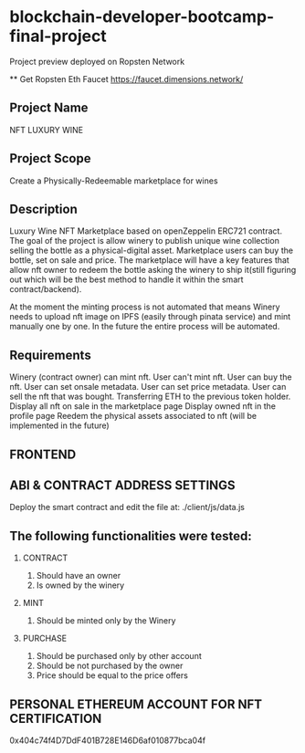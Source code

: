 # blockchain-developer-bootcamp-final-project
Project preview deployed on Ropsten Network 

** Get Ropsten Eth Faucet
https://faucet.dimensions.network/

## Project Name
NFT LUXURY WINE

## Project Scope
Create a Physically-Redeemable marketplace for wines

## Description
 Luxury Wine NFT Marketplace based on openZeppelin ERC721 contract.
 The goal of the project is allow winery to publish unique wine collection selling the bottle as a physical-digital asset.
 Marketplace users can buy the bottle, set on sale and price.
 The marketplace will have a key features that allow nft owner to redeem the bottle asking the winery to ship it(still figuring out which will be the best method to handle it within the smart contract/backend).

 At the moment the minting process is not automated that means Winery needs to upload nft image on IPFS (easily through pinata service) and mint manually one by one. In the future the entire process will be automated.

## Requirements
Winery (contract owner) can mint nft.
User can't mint nft.
User can buy the nft.
User can set onsale metadata.
User can set price metadata.
User can sell the nft that was bought.
Transferring ETH to the previous token holder.
Display all nft on sale in the marketplace page
Display owned nft in the profile page
Reedem the physical assets associated to nft (will be implemented in the future)


## FRONTEND

## ABI & CONTRACT ADDRESS SETTINGS
Deploy the smart contract and edit the file at: ./client/js/data.js

## The following functionalities were tested:

1. CONTRACT
   1. Should have an owner
   2. Is owned by the winery

2. MINT
   1. Should be minted only by the Winery

3. PURCHASE
   1. Should be purchased only by other account
   2. Should be not purchased by the owner
   3. Price should be equal to the price offers


## PERSONAL ETHEREUM ACCOUNT FOR NFT CERTIFICATION
0x404c74f4D7DdF401B728E146D6af010877bca04f
